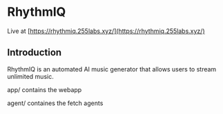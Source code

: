 # RhythmIQ

Live at [https://rhythmiq.255labs.xyz/](https://rhythmiq.255labs.xyz/)

## Introduction

RhythmIQ is an automated AI music generator that allows users to stream unlimited music.

app/ contains the webapp

agent/ containes the fetch agents
